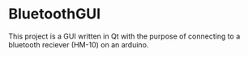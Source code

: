 # BluetoothGUI
This project is a GUI written in Qt with the purpose of connecting to a bluetooth reciever (HM-10) on an arduino.
